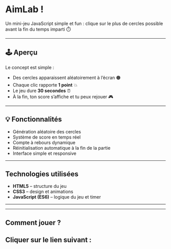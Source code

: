# AimLab !

Un mini-jeu JavaScript simple et fun : clique sur le plus de cercles possible avant la fin du temps imparti ⏱️  

---

## 🕹️ Aperçu

Le concept est simple :
- Des cercles apparaissent aléatoirement à l’écran 🟠  
- Chaque clic rapporte **1 point** 💥  
- Le jeu dure **30 secondes** ⏰  
- À la fin, ton score s’affiche et tu peux rejouer 🎮  

---

## 💡 Fonctionnalités

- Génération aléatoire des cercles  
- Système de score en temps réel  
- Compte à rebours dynamique  
- Réinitialisation automatique à la fin de la partie  
- Interface simple et responsive  

---

## Technologies utilisées

- **HTML5** – structure du jeu  
- **CSS3** – design et animations  
- **JavaScript (ES6)** – logique du jeu et timer  

---

---
## Comment jouer ?

Cliquer sur le lien suivant : 
---

